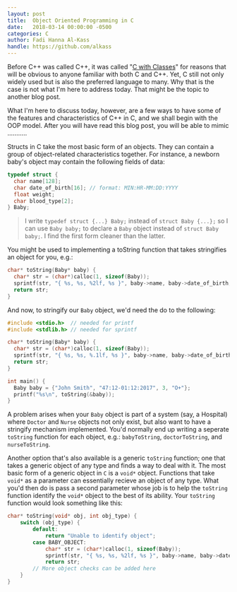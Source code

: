 ```yaml
---
layout: post
title:  Object Oriented Programming in C
date:   2018-03-14 00:00:00 -0500
categories: C
author: Fadi Hanna Al-Kass
handle: https://github.com/alkass
---
```


Before C++ was called C++, it was called "[C with Classes](http://www.cplusplus.com/info/history/)" for reasons that will be obvious to anyone familiar with both C and C++. Yet, C still not only widely used but is also the preferred language to many. Why that is the case is not what I'm here to address today. That might be the topic to another blog post.

What I'm here to discuss today, however, are a few ways to have some of the features and characteristics of C++ in C, and we shall begin with the OOP model. After you will have read this blog post, you will be able to mimic ...........


Structs in C take the most basic form of an objects. They can contain a group of object-related characteristics together. For instance, a newborn baby's object may contain the following fields of data:

```c
typedef struct {
  char name[128];
  char date_of_birth[16]; // format: MIN:HR-MM:DD:YYYY
  float weight;
  char blood_type[2];
} Baby;
```

> I write `typedef struct {...} Baby;` instead of `struct Baby {...};` so I can use `Baby baby;` to declare a `Baby` object instead of `struct Baby baby;`. I find the first form cleaner than the latter.

You might be used to implementing a toString function that takes stringifies an object for you, e.g.:

```c
char* toString(Baby* baby) {
  char* str = (char*)calloc(1, sizeof(Baby));
  sprintf(str, "{ %s, %s, %2lf, %s }", baby->name, baby->date_of_birth, baby->weight, baby->blood_type);
  return str;
}
```

And now, to stringify our `Baby` object, we'd need the do to the following:

```c
#include <stdio.h>  // needed for printf
#include <stdlib.h> // needed for sprintf

char* toString(Baby* baby) {
  char* str = (char*)calloc(1, sizeof(Baby));
  sprintf(str, "{ %s, %s, %.1lf, %s }", baby->name, baby->date_of_birth, baby->weight, baby->blood_type);
  return str;
}

int main() {
  Baby baby = {"John Smith", "47:12-01:12:2017", 3, "O+"};
  printf("%s\n", toString(&baby));
}
```

A problem arises when your `Baby` object is part of a system (say, a Hospital) where `Doctor` and `Nurse` objects not only exist, but also want to have a stringify mechanism implemented. You'd normally end up writing a seperate `toString` function for each object, e.g.: `babyToString`, `doctorToString`, and `nurseToString`.

Another option that's also available is a generic `toString` function; one that takes a generic object of any type and finds a way to deal with it. The most basic form of a generic object in `C` is a `void*` object. Functions that take `void*` as a parameter can essentially recieve an object of any type. What you'd then do is pass a second parameter whose job is to help the `toString` function identify the `void*` object to the best of its ability. Your `toString` function would look something like this:

```c
char* toString(void* obj, int obj_type) {
    switch (obj_type) {
        default:
            return "Unable to identify object";
        case BABY_OBJECT:
            char* str = (char*)calloc(1, sizeof(Baby));
            sprintf(str, "{ %s, %s, %2lf, %s }", baby->name, baby->date_of_birth, baby->weight, baby->blood_type);
            return str;
        // More object checks can be added here
    }
}
```
